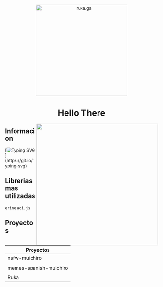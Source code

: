 <p align="center">
  <a href="https://discord.gg/TBwPxtUG5p">
    <img width="300" src="https://media.discordapp.net/attachments/1059853976595607612/1082092763367084103/ruka_kawaii.png?width=1024&height=276" alt="ruka.ga">
  </a>
</p>

<h1 align="center" color="#8700ff">Hello There 
</h1>
<img align="right" src="https://images.squarespace-cdn.com/content/v1/6306aaf3653fde34203ac5c0/1661451294135-FU9SECGRSLM6A0GVBH0U/Muichiro+Tokito.gif?format=1000w" width=400 height=400>

## Informacion
[![Typing SVG](https://readme-typing-svg.herokuapp.com?font=Fira+Code&pause=1000&color=F70000&multiline=true&width=500&height=199&lines=%E2%80%BA+Hola+soy+muichiro+tokito;%E2%80%BA+Un+desarrollador+de+bots+virtuales;%E2%80%BA+Soy+talentoso+en+la+programacion+con+los+;lenguaje+erine+y+aoi.js;%E2%80%BA+Hasta+aqui+no+mas+pude+llegar+amigo!)](https://git.io/typing-svg)

## Librerias mas utilizadas
`erine` `aoi.js` 

## Proyectos

| Proyectos       | 
| ----------- |
| nsfw-muichiro      | 
|             |
| memes-spanish-muichiro     | 
|             |
| Ruka      | 
